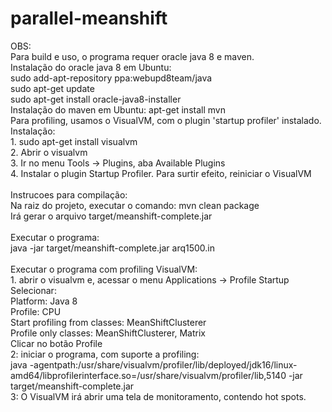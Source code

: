 # parallel-meanshift

OBS:<br/>
	Para build e uso, o programa requer oracle java 8 e maven.<br/>
		Instalação do oracle java 8 em Ubuntu:<br/>
			sudo add-apt-repository ppa:webupd8team/java<br/>
			sudo apt-get update<br/>
			sudo apt-get install oracle-java8-installer<br/>
		Instalação do maven em Ubuntu: apt-get install mvn<br/>
	Para profiling, usamos o VisualVM, com o plugin 'startup profiler' instalado.<br/>
		Instalação:<br/>
		1. sudo apt-get install visualvm<br/>
		2. Abrir o visualvm<br/>
		3. Ir no menu Tools -> Plugins, aba Available Plugins<br/>
		4. Instalar o plugin Startup Profiler. Para surtir efeito, reiniciar o VisualVM<br/>
<br/>
Instrucoes para compilação:<br/>
	Na raiz do projeto, executar o comando: mvn clean package<br/>
	Irá gerar o arquivo target/meanshift-complete.jar<br/>
<br/>
Executar o programa:<br/>
	java -jar target/meanshift-complete.jar arq1500.in<br/>
<br/>
Executar o programa com profiling VisualVM:<br/>
	1. abrir o visualvm e, acessar o menu Applications -> Profile Startup<br/>
		Selecionar:<br/>
			Platform: Java 8<br/>
			Profile: CPU<br/>
			Start profiling from classes: MeanShiftClusterer<br/>
			Profile only classes: MeanShiftClusterer, Matrix<br/>
		Clicar no botão Profile<br/>
	2: iniciar o programa, com suporte a profiling:<br/>
		java -agentpath:/usr/share/visualvm/profiler/lib/deployed/jdk16/linux-amd64/libprofilerinterface.so=/usr/share/visualvm/profiler/lib,5140 -jar target/meanshift-complete.jar<br/>
	3: O VisualVM irá abrir uma tela de monitoramento, contendo hot spots.